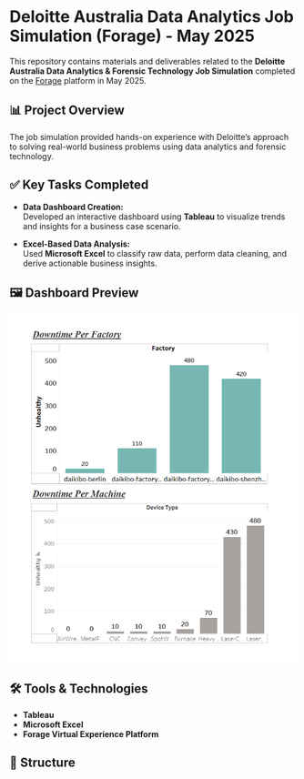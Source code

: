 # Deloitte Australia Data Analytics Job Simulation (Forage) - May 2025

This repository contains materials and deliverables related to the **Deloitte Australia Data Analytics & Forensic Technology Job Simulation** completed on the [Forage](https://www.theforage.com) platform in May 2025.

## 📊 Project Overview

The job simulation provided hands-on experience with Deloitte’s approach to solving real-world business problems using data analytics and forensic technology.

## ✅ Key Tasks Completed

- **Data Dashboard Creation:**  
  Developed an interactive dashboard using **Tableau** to visualize trends and insights for a business case scenario.

- **Excel-Based Data Analysis:**  
  Used **Microsoft Excel** to classify raw data, perform data cleaning, and derive actionable business insights.

## 🖼️ Dashboard Preview

![Dashboard Preview](Dashboard.png)

## 🛠 Tools & Technologies

- **Tableau**  
- **Microsoft Excel**  
- **Forage Virtual Experience Platform**

## 📁 Structure

